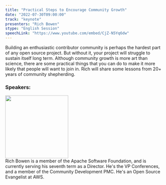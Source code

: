```yaml
---
title: "Practical Steps to Encourage Community Growth"
date: "2022-07-30T09:00:00" 
track: "keynote"
presenters: "Rich Bowen"
stype: "English Session"
speechLink: "https://www.youtube.com/embed/CjZ-N5Yq6dw"
---
```

Building an enthusiastic contributor community is perhaps the hardest part of any open source project. But without it, your project will struggle to sustain itself long term. Although community growth is more art than science, there are some practical things that you can do to make it more likely that people will want to join in. Rich will share some lessons from 20+ years of community shepherding.
### Speakers: 
<img src="images/speaker/2003.png" width="200" />
<br>
Rich Bowen is a member of the Apache Software Foundation, and is currently serving his seventh term as a Director. He's the VP Conferences, and a member of the Community Development PMC. He's an Open Source Evangelist at AWS.